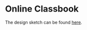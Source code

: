 # Online Classbook

The design sketch can be found [here](https://www.figma.com/file/zMG2jrV2OrSzxr21ozWKur/Online-Classbook?node-id=1%3A5&t=XRjINLtHoT02GUID-1).
